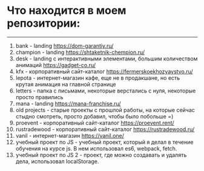 # Что находится в моем репозитории:
***
1. bank - landing https://dom-garantiy.ru/
2. champion - landing https://shtaketnik-chempion.ru/
3. desk - landing с интерактивными элементами, большим количеством анимаций https://gadget-co.ru/
4. kfx - корпоративный сайт-каталог https://fermerskoekhozyaystvo.ru/
5. lepota - интернет-магазин кафе, еще не в продакшане, но есть крутая анимация на главной странице
6. letters - папка с письмами, некоторые верстались с нуля, некоторые просто правились
7. mana - landing https://mana-franchise.ru/
8. old projects - старые проекты с прошлой работы, на которые сейчас стыдно смотреть, просто добавил, чтобы было побольше =)
9. proevent - корпоративный сайт-каталог https://proevent.rent/
10. rustradewood - корпоративный сайт-каталог https://rustradewood.ru/
11. vanil - интернет-магазин https://vanil.one/
12. учебный проект по JS - учебный проект, который я делал в течение обучения на курсе js. В нем использовал es6, webpack, fetch.
13. учебный проект по JS 2 - проект, где можно создавать и удалять дела, использовал localStorage.